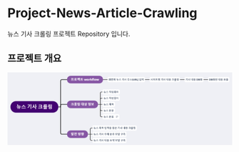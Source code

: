 # Project-News-Article-Crawling

뉴스 기사 크롤링 프로젝트 Repository 입니다.

## 프로젝트 개요

![](./img/mindmap.png)
